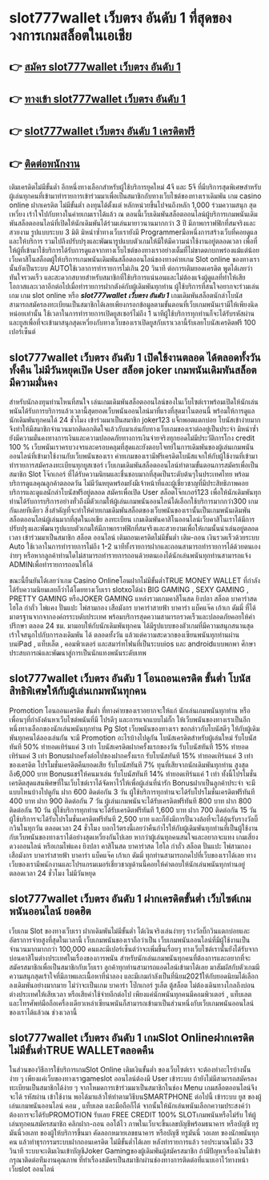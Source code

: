 # slot777wallet เว็บตรง อันดับ 1  ที่สุดของวงการเกมสล็อตในเอเชีย

## 👉 [สมัคร slot777wallet เว็บตรง อันดับ 1](https://slot777wallet.com/)
## 👉 [ทางเข้า slot777wallet เว็บตรง อันดับ 1](https://slot777wallet.com/)
## 👉 [slot777wallet เว็บตรง อันดับ 1 เครดิตฟรี](https://slot777wallet.com/)
## 👉 [ติดต่อพนักงาน](https://slot777wallet.com/)


เติมเครดิตไม่มีขั้นต่ำ  อีกหนึ่งทางเลือกสำหรับผู้ใช้บริการยุคใหม่ 4จี และ 5จี ที่มีบริการสุดพิเศษสำหรับผู้เล่นทุกคนที่เข้ามาทำรายการเข้าร่วมมาเพื่อเป็นสมาชิกกับทางเว็บไซต์ของทางเราเดิมพัน เกม casino online ฝากเครดิต ไม่มีขั้นต่ำ ลงทุนได้ตั้งแต่ หลักหน่วยขึ้นไปจนถึงหลัก 1,000 ร่วมความสนุก สุดเหวี่ยง เร้าใจไปกับทางในค่ายเกมเราได้แล้ว ณ ตอนนี้เว็บเดิมพันสล็อตออนไลน์ผู้บริการเกมพนันเดิมพันสล็อตออนไลน์ที่เปิดให้นักเดิมพันได้ร่วมเล่นมายาวนานมากกว่า 3 ปี มีภาพกราฟฟิกที่สมจริงและสวยงาม รูปแบบระบบ 3 มิติ
มิหนำซ้ำทางเว็บเรายังมี Programmerมือหนึ่งการสร้างเว็บที่คอยดูแลและให้บริการ  รวมไปถึงปรับปรุงและพัฒนารูปแบบตัวเกมให้มีให้มีความน่าใช้งานอยู่ตลอดเวลา เพื่อที่ให้ผู้ที่เข้ามาใช้บริการได้รับการดูแลจากทางเว็บไซต์ของทางเราอย่างเต็มที่ไม่ขาดตกบกพร่องแม้แต่น้อย เว็บคาสิโนสล็อตผู้ให้บริการเกมพนันเดิมพันสล็อตออนไลน์ของทางค่ายเกม Slot online ของทางเรานั้นยังเป็นระบบ AUTOใช้เวลาการทำรายการไม่เกิน 20 วินาที ต่อการเติมยอดเครดิต พูดได้เลยว่าทันใจรวดเร็ว และสะดวกสบายสำหรับสมาชิกที่ใช้บริการแน่นอนและไม่ต้องแจ้งผู้ดูแลที่ทำให้เสียโอกาสและเวลาอีกต่อไปเมื่อทำรายการฝากตังค์กับผู้เดิมพันทุกท่าน
ผู้ใช้บริการที่สนใจอยากจะร่วมเล่นเกม เกม slot online หรือ ***slot777wallet เว็บตรง อันดับ 1*** เกมเดิมพันสล็อตนักล่าโบนัสสามารถสมัครลงทะเบียนเป็นสมาชิกได้เลยเพียงกรอกข้อมูลตามขั้นตอนที่เว็บเกมพนันเรามีให้เพียงนิดหน่อยเท่านั้น ใช้เวลาในการทำรายการเปิดยูสเซอร์ไม่ถึง 1 นาทีผู้ใช้บริการทุกท่านก็จะได้รับรหัสผ่านและยูสเพื่อที่จะเข้ามาสนุกสุดเหวี่ยงกับทางเว็บของเราเปิดยูสกับเราเวลานี้รับเลยโบนัสเครดิตฟรี 100 เปอร์เซ็นต์

## slot777wallet เว็บตรง อันดับ 1 เปิดใช้งานตลอด ได้ตลอดทั้งวันทั้งคืน ไม่มีวันหยุดเปิด User สล็อต joker เกมพนันเดิมพันสล็อตมีความมั่นคง

สำหรับนักลงทุนท่านไหนที่สนใจ เล่นเกมเดิมพันสล็อตออนไลน์ของในเว็บไซต์เราพร้อมเปิดให้นักเล่นพนันได้รับการบริการแล้วเวลานี้สุดยอดเว็บพนันออนไลน์มาที่แรงที่สุดมาในตอนนี้ พร้อมให้การดูแลนักเดิมพันทุกคนได้ 24 ชั่วโมง เข้าร่วมมาเป็นสมาชิก joker123 แจ็กพอตแตกบ่อย โบนัสเข้าง่ายมาก จึงทำให้มีสมาชิกจำนวนมากติดอกติดใจแล้วกับมาเล่นกับทางเว็บเกมของเราต่ออยู่เป็นประจำ มิหนำซ้ำยังมีความมั่นคงทางการเงินและความปลอดภัยทางการเงินจ่ายจริงทุกยอดไม่มีประวัติการโกง credit 100 % เว็บพนันเราครบวงจรและครอบคลุมที่สุดและยังตอบโจทย์ในการเดิมพันของผู้เล่นเกมพนันออนไลน์ที่เข้ามาใช้งานกับเว็บพนันของเรา
ค่ายเกมของเรามีฟรีเครดิตโบนัสแจกให้กับผู้ใช้งานที่เข้ามาทำรายการสมัครลงทะเบียนทุกยูสเซอร์ เว็บเกมเดิมพันสล็อตออนไลน์ทำตามขั้นตอนการสมัครเพื่อเป็นสมาชิก Slot โจ๊กเกอร์ ที่ได้รับความนิยมและชื่นชอบมากที่สุดเป็นระดับต้นๆในประเทศไทย พร้อมบริการดูแลคุณลูกค้าตลอดวัน ไม่มีวันหยุดพร้อมยังมีเจ้าหน้าที่และผู้เชี่ยวชาญที่มีประสิทธิภาพคอยบริการและดูแลนักล่าโบนัสฟรีอยู่ตลอด สมัครเพื่อเปิด User สล็อตโจ๊กเกอร์123 เพื่อให้นักเดิมพันทุกท่านได้รับการบริการอย่างทั่วถึงมีตัวเกมให้ผู้เล่นเกมพนันออนไลน์ได้เลือกใช้บริการมากกว่า300 เกมกันเลยทีเดียว
สิ่งสำคัญที่จะทำให้ค่ายเกมเดิมพันสล็อตของเว็บพนันของเรานั้นเป็นเกมพนันเดิมพันสล็อตออนไลน์ผู้เล่นมากที่สุดในเอเชีย ลงทะเบียน  เกมเดิมพันคาสิโนออนไลน์เว็บคาสิโนเราได้มีการปรับปรุงและพัฒนารูปแบบตัวเกมให้มีภาพกราฟฟิกที่สมจริงและสวยงามเพื่อให้เกมนั้นน่าเล่นอยู่ตลอดเวลา เข้าร่วมมาเป็นสมาชิก สล็อต ออนไลน์ เติมถอนเครดิตไม่มีขั้นต่ำ เติม-ถอน เงินรวดเร็วด้วยระบบ Auto ใช้เวลาในการทำรายการไม่ถึง 1-2 นาทีทั้งรายการฝากและถอนสามารถทำรายการได้ด้วยตนเองง่ายๆ หรือหากลูกค้าท่านใดไม่สามารถทำรายการถอนด้วยตนเองได้นักเล่นพนันทุกท่านสามารถแจ้ง ADMINเพื่อทำรายการถอนให้ได้

ขณะนี้ยืนยันได้เลยว่าเกม  Casino Onlineโอนฝากไม่มีขั้นต่ำTRUE MONEY WALLET ที่กำลังได้รับความนิยมเลยก็ว่าได้โดยทางเว็บเรา slotxoได้นำ BIG GAMING , SEXY GAMING , PRETTY GAMING หรือJOKER GAMING แหล่งรวมเกมคาสิโนสด ยิงปลา สล็อต บาคาร่าสด ไฮโล กำถั่ว ไพ่แคง ปั่นแปะ ไพ่สามกอง เสือมังกร บาคาร่าสายฟ้า บาคาร่า แบ็คแจ๊ค เก้าเก ดัมมี่ ที่ได้มาตรฐานจากจากองค์กรระบดับประเทศ พร้อมบริการสุดความสามารถรวดเร็วและปลอดภัยคอยให้คำปรึกษา ตลอด 24 ชม. มามอบให้กับนักเดิมพันทุกคน ได้มีรูปแบบของตัวเกมที่มีความสนุกสนานสุดเร้าใจสนุกไปกับการลงเดิมพัน ได้ ตลอดทั้งวัน แล้วแต่ความสะดวกของเซียนพนันทุกท่านผ่านบนiPad , แท็บเล็ต , คอมพิวเตอร์ และสมาร์ทโฟนที่เป็นระบบios และ androidแบบพกพา ศึกษาประสบการณ์และพัฒนาสู่การเป็นนักแทงพนันระดับเทพ

## slot777wallet เว็บตรง อันดับ 1 โอนถอนเครดิต ขั้นต่ำ โบนัสสิทธิพิเศษให้กับผู้เล่นเกมพนันทุกคน

 Promotion  โอนถอนเครดิต ขั้นต่ำ ที่ทางค่ายของเราอยากจะให้แก่  นักเล่นเกมพนันทุกท่าน หรือเพื่อนๆที่กำลังค้นหาเว็บไซต์พนันที่มี โปรดีๆ และการแจกแบบไม่กั๊ก ให้เว็บพนันของทางเราเป็นอีกหนึ่งทางเลือกของนักเล่นพนันทุกท่าน  Pg Slot เว็บพนันของทางเรา ขอกล่าวกับโบนัสดีๆ ให้กับผู้เดิมพันทุกคนได้ลองเล่นกัน จะมี Promotion อะไรบ้างไปดูกัน
โบนัสเครดิตสำหรับผู้เล่นใหม่ รับโบนัสทันที 50% ทำยอดเทิร์นแค่ 3 เท่า
โบนัสเครดิตฝากครั้งแรกของวัน รับโบนัสทันที 15% ทำยอดเทิร์นแค่ 3 เท่า
Bonusฝากครั้งต่อไปของฝากครั้งแรก รับโบนัสทันที 15% ทำยอดเทิร์นแค่ 3 เท่าของเครดิต
โปรโมชั่นเครดิตคืนยอดเสีย รับโบนัสทันที 7% ทุนที่เสียจากนักเดิมพันทุกท่าน สูงสุดถึง6,000 บาท
Bonusแชร์ให้คนมาเล่น รับโบนัสทันที 14% ทำยอดเทิร์นแค่ 1 เท่า
ทั้งนี้โปรโมชั่นเครดิตสุดแสนพิศษที่ในเว็บไซต์เราได้จัดหาไว้ให้เพื่อผู้เล่นที่น่ารัก Bonusฝากเป็นลูกค้าประจำ จะมีแบบไหนบ้างไปดูกัน
ฝาก 600 ติดต่อกัน 3 วัน ผู้ใช้บริการทุกท่านจะได้รับโปรโมชั่นเครดิตฟรีทันที 400 บาท
ฝาก 900 ติดต่อกัน 7 วัน ผู้เล่นเกมพนันจะได้รับเครดิตฟรีทันที 800 บาท
ฝาก 800 ติดต่อกัน 10 วัน ผู้ใช้บริการทุกท่านจะได้รับเครดิตฟรีทันที 1,600 บาท
ฝาก 700 ติดต่อกัน 15 วัน ผู้ใช้บริการจะได้รับโปรโมชั่นเครดิตฟรีทันที 2,500 บาท
และก็ยังมีการปั่นวงล้อที่จะได้ลุ้นรับรางวัลบิ๊กวินในทุกวัน ตลอดเวลา 24 ชั่วโมง บอกไว้ตรงนี้เลยว่าคืนกำไรให้กับผู้เดิมพันทุกท่านที่เป็นผู้ใช้งานกับเว็บพนันของทางเราได้อย่างสุดเหวี่ยงกันไปเลย หากว่าผู้เล่นทุกคนสนใจและอยากจะแทง เกมเสี่ยงดวงออนไลน์ หรือเกมไพ่แคง  ยิงปลา คาสิโนสด บาคาร่าสด ไฮโล กำถั่ว สล็อต ปั่นแปะ ไพ่สามกอง เสือมังกร บาคาร่าสายฟ้า บาคาร่า แบ็คแจ๊ค เก้าเก ดัมมี่ ทุกท่านสามารถกดไปที่เว็บของเราได้เลย ทางเว็บของเรามีพนักงานและโปรแกรมเมอร์เชี่ยวชาญด้านนี้คอยให้คำตอบให้นักเล่นพนันทุกท่านอยู่ ตลอดเวลา 24 ชั่วโมง ไม่มีวันหยุด

## slot777wallet เว็บตรง อันดับ 1 ฝากเครดิตขั้นต่ำ  เว็บไซต์เกมพนันออนไลน์ ยอดฮิต

เว็บเกม Slot ของทางเว็บเรา ฝากเดิมพันไม่มีขั้นต่ำ ได้เงินจริงเล่นง่ายๆ รางวัลบิ๊กวินแตกบ่อยและอัตราการจ่ายสูงที่สุดในเวลานี้ เว็บเกมพนันของเราถือว่าเป็น เว็บเกมพนันออนไลน์ที่มีผู้ใช้งานเป็นจำนวนมากมากกว่า 100,000 คนและมีเปอร์เซ็นต์ว่าจะเพิ่มขึ้นเรื่อยๆ ทางเว็บไซต์เรานั้นยังได้รับจากบ่อนคาสิโนต่างประเทศในเรื่องของการพนัน สำหรับนักเล่นเกมพนันทุกคนที่ต้องการและอยากที่จะสมัครสมาชิกเพื่อเป็นสมาชิกกับเว็บเรา ลูกค้าทุกท่านสามารถแอดไลน์เข้ามาได้เลย
	มาสัมผัสกับตัวเกมมีความสนุกสุดเร้าใจที่มีภาพและเนื้อหาที่น่าลอง และมีเกมกำลังเป็นที่นิยม2021ให้กับยอดนิยมได้เลือกลงเดิมพันอย่างมากมาย  ไม่ว่าจะเป็นเกม บาคาร่า โป๊กเกอร์ รูเล็ต ตู้สล็อต ไม่ต้องเดินทางไกลถึงบ่อนต่างประเทศให้เสียเวลา หรือเสียค่าใช้จ่ายอีกต่อไป เพียงแค่นักพนันทุกคนมีคอมพิวเตอร์ , แท็บเลต และโทรศัพท์มือถือเครื่องเดียวเหล่าเซียนพนันก็สามารถเข้ามาเป็นส่วนหนึ่งกับเว็บเกมพนันออนไลน์ของเราได้แล้วณ ช่วงเวลานี้

## slot777wallet เว็บตรง อันดับ 1 เกมSlot Onlineฝากเครดิตไม่มีขั้นต่ำTRUE WALLETตลอดคืน

ในส่วนของวิธีการใช้บริการเกมSlot Online เติมเงินขั้นต่ำ ของเว็บไซต์เรา จะต้องทำอะไรบ้างนั้น ง่าย ๆ เพียงแค่เว็บของทางเราgameslot ออนไลน์ต้องมี User เข้าระบบ ถ้ายังไม่มีสามารถสมัครลงทะเบียนเป็นสมาชิกได้ง่าย ๆ จากโหมดการเข้าร่วมมาเป็นสมาชิกในช่อง Menu เกมสล็อตออนไลน์จึงจะได้ รหัสผ่าน เข้าใช้งาน พอได้มาแล้วให้ทำตามวิธีบนSMARTPHONE ต่อไปนี้
เข้าระบบ ยูส  ของผู้เล่นเกมพนันออนไลน์ คอม , แท็บเลต และมือถือก็ได้
จากนั้นให้นักเล่นพนันเลือกความประสงค์ว่า ต้องการจะได้รับPROMOTION รับเลย FREE CREDIT 100% SLOTเกมพนันหรือไม่รับ
ให้ผู้เล่นทุกคนสมัครสมาชิก คลิกฝาก-ถอน ออโต้ไว ภาพในเว็บจะขึ้นเลขบัญชีพร้อมธนาคาร หรือบัญชี ทรู มันนี่วอเลท ของผู้ให้บริการขึ้นมา
คัดลอกหมายเลขธนาคาร หรือบัญชี  ทรูมันนี่ วอเลท ของนักพนันทุกคน แล้วทำธุรกรรมระบบฝากถอนเครดิต ไม่มีขั้นต่ำได้เลย
หลังทำรายการแล้ว รอประมาณไม่ถึง 33 วินาที ระบบจะเติมเงินเข้าบัญชีJoker Gamingของผู้เดิมพันผู้สมัครสมาชิก
ถ้ามีปัญหาเรื่องเงินไม่เข้า กรุณาติดต่อทีมงานคุณภาพ ที่ทำเรื่องสมัครเป็นสมาชิกผ่านช่องทางการติดต่อที่แนบเอาไว้ทางหน้าเว็บslot ออนไลน์


